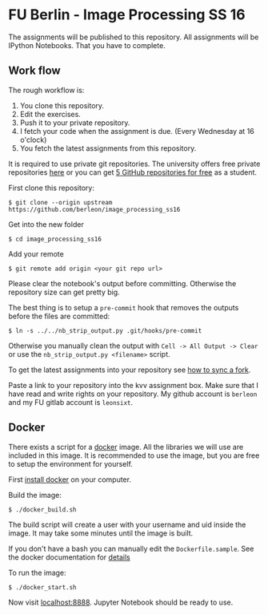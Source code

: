 # FU Berlin - Image Processing SS 16

The assignments will be published to this repository.
All assignments will be IPython Notebooks. That you have to complete.

## Work flow

The rough workflow is:
1. You clone this repository.
2. Edit the exercises.
3. Push it to your private repository.
4. I fetch your code when the assignment is due. (Every Wednesday at 16 o'clock)
5. You fetch the latest assignments from this repository.

It is required to use private git repositories.
The university offers free private repositories [here](https://git.imp.fu-berlin.de/)
or you can get [5 GitHub repositories for free](https://education.github.com/) as a student.

First clone this repository:

```
$ git clone --origin upstream https://github.com/berleon/image_processing_ss16
```

Get into the new folder

```
$ cd image_processing_ss16
```

Add your remote

```
$ git remote add origin <your git repo url>
```

Please clear the notebook's output before committing. Otherwise the repository
size can get pretty big.

The best thing is to setup a `pre-commit` hook that removes the outputs before
the files are committed:

```
$ ln -s ../../nb_strip_output.py .git/hooks/pre-commit
```

Otherwise you manually clean the output with `Cell -> All Output -> Clear` or
use the `nb_strip_output.py <filename>` script.

To get the latest assignments into your repository see [how to sync a fork](https://help.github.com/articles/syncing-a-fork/).

Paste a link to your repository into the kvv assignment box.
Make sure that I have read and write rights on your repository.
My github account is `berleon` and my FU gitlab account is `leonsixt`.

## Docker

There exists a script for a [docker](https://www.docker.com/) image.
All the libraries we will use are included in this image.
It is recommended to use the image, but you are free to setup the environment
for yourself.

First [install docker](https://docs.docker.com/engine/installation/) on your computer.

Build the image:

```
$ ./docker_build.sh
```
The build script will create a user with your username and uid inside the image.
It may take some minutes until the image is built.

If you don't have a bash you can manually edit the `Dockerfile.sample`.
See the docker documentation for [details](https://docs.docker.com/)

To run the image:

```
$ ./docker_start.sh
```

Now visit [localhost:8888](http://localhost:8888). Jupyter Notebook
should be ready to use.
